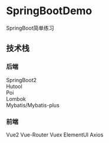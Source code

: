 # SpringBootDemo
SpringBoot简单练习


## 技术栈
### 后端                             
SpringBoot2  <br>
Hutool  <br>
Poi  <br>
Lombok  
Mybatis/Mybatis-plus

### 前端
Vue2
Vue-Router
Vuex
ElementUI
Axios
